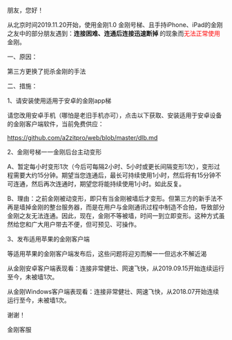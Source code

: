 朋友，您好！

从北京时间2019.11.20开始，使用金刚1.0 金刚号梯、且手持iPhone、iPad的金刚之友中的部分朋友遇到：<strong>连接困难、连通后连接迅速断掉 </strong>的现象而<font color="Red">无法正常使用</font>金刚。

一、原因：

第三方更换了扼杀金刚的手法

二、措施：

1、请安装使用适用于安卓的金刚app梯

请您改用安卓手机（哪怕是老旧手机亦可），点击以下获取、安装适用于安卓设备的金刚客户端软件，当前免费供应：

https://github.com/a2zitpro/web/blob/master/dlb.md

2、金刚号梯一一金刚后台主动变形

A、暂定每小时变形1次（今后可每隔2小时、5小时或更长间隔变形1次），变形过程需要大约15分钟。期望当您连通后，最长可持续使用1小时，然后将有15分钟不可连通，然后再次连通时，期望您将能持续使用1小时。如此反复。

B、理由：之前金刚被动变形，即只有当金刚被墙后才变形。但第三方的新手法不再是墙掉金刚的整台服务器，而是在用户与金刚通讯过程中制造不合拍，导致部分金刚之友无法连通。因此，现在，金刚不等被墙，时间一到立即变形。这种方式虽然给您和广大用户带去不便，但可预见、可操作。

3、发布适用苹果的金刚客户端

等适用苹果的金刚客户端发布后，这些问题将迎刃而解一一但远水不解近渴

从金刚安卓客户端表现看：连接非常健壮、网速飞快，从2019.09.15开始连续运行至今，未被墙1次。

从金刚Windows客户端表现看：连接非常健壮、网速飞快，从2018.07开始连续运行至今，未被墙1次。

谢谢！

金刚客服
